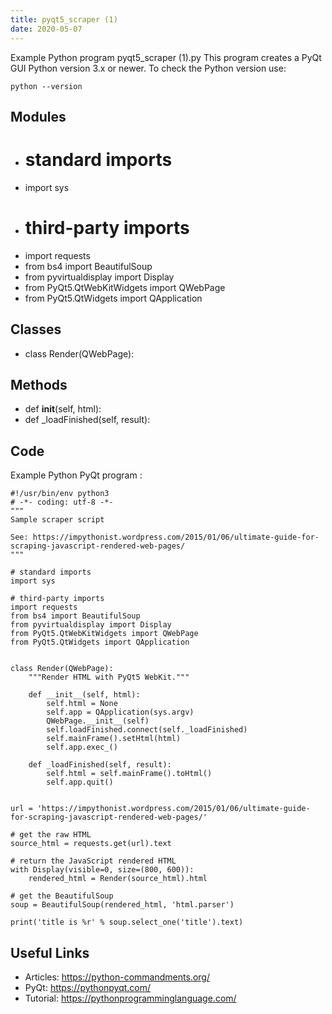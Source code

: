 ```yaml
---
title: pyqt5_scraper (1)
date: 2020-05-07
---
```

Example Python program pyqt5_scraper (1).py
This program creates a PyQt GUI
Python version 3.x or newer.
To check the Python version use:

    python --version

## Modules

* # standard imports
* import sys
* # third-party imports
* import requests
* from bs4 import BeautifulSoup
* from pyvirtualdisplay import Display
* from PyQt5.QtWebKitWidgets import QWebPage
* from PyQt5.QtWidgets import QApplication

## Classes

* class Render(QWebPage):

## Methods

* def __init__(self, html):
* def _loadFinished(self, result):

## Code

Example Python PyQt program :

    #!/usr/bin/env python3
    # -*- coding: utf-8 -*-
    """
    Sample scraper script
    
    See: https://impythonist.wordpress.com/2015/01/06/ultimate-guide-for-scraping-javascript-rendered-web-pages/
    """
    
    # standard imports
    import sys
    
    # third-party imports
    import requests
    from bs4 import BeautifulSoup
    from pyvirtualdisplay import Display
    from PyQt5.QtWebKitWidgets import QWebPage
    from PyQt5.QtWidgets import QApplication
    
    
    class Render(QWebPage):
        """Render HTML with PyQt5 WebKit."""
    
        def __init__(self, html):
            self.html = None
            self.app = QApplication(sys.argv)
            QWebPage.__init__(self)
            self.loadFinished.connect(self._loadFinished)
            self.mainFrame().setHtml(html)
            self.app.exec_()
    
        def _loadFinished(self, result):
            self.html = self.mainFrame().toHtml()
            self.app.quit()
    
    
    url = 'https://impythonist.wordpress.com/2015/01/06/ultimate-guide-for-scraping-javascript-rendered-web-pages/'
    
    # get the raw HTML
    source_html = requests.get(url).text
    
    # return the JavaScript rendered HTML
    with Display(visible=0, size=(800, 600)):
        rendered_html = Render(source_html).html
    
    # get the BeautifulSoup
    soup = BeautifulSoup(rendered_html, 'html.parser')
    
    print('title is %r' % soup.select_one('title').text)
    

## Useful Links

- Articles: https://python-commandments.org/
- PyQt: https://pythonpyqt.com/
- Tutorial: https://pythonprogramminglanguage.com/
